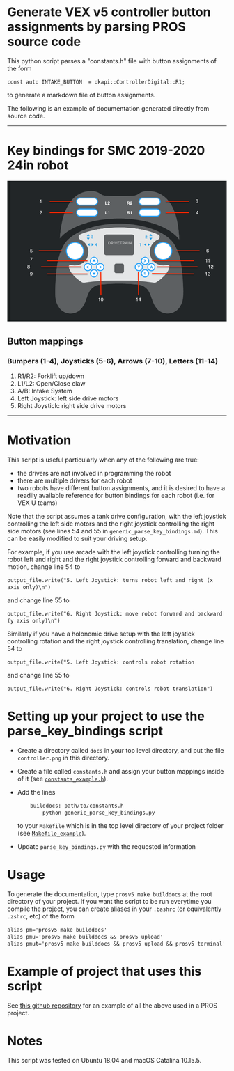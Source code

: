 # Generate VEX v5 controller button assignments by parsing PROS source code

This python script parses a "constants.h" file with button assignments of the form

    const auto INTAKE_BUTTON  = okapi::ControllerDigital::R1;

to generate a markdown file of button assignments.

The following is an example of documentation generated directly from source code.

---

# Key bindings for SMC 2019-2020 24in robot

![Controller](https://raw.githubusercontent.com/smcrobotics/competition_bot_15_inch/master/docs/controller.png)

## Button mappings

### Bumpers (1-4), Joysticks (5-6), Arrows (7-10), Letters (11-14)

1. R1/R2: Forklift up/down
2. L1/L2: Open/Close claw
3. A/B: Intake System
4. Left Joystick: left side drive motors
5. Right Joystick: right side drive motors

---

# Motivation

This script is useful particularly when any of the following are true:

- the drivers are not involved in programming the robot
- there are multiple drivers for each robot
- two robots have different button assignments, and it is desired to have a readily available reference for button bindings for each robot (i.e. for VEX U teams)

Note that the script assumes a tank drive configuration, with the left joystick controlling the left side motors and the right joystick controlling the right side motors (see lines 54 and 55 in `generic_parse_key_bindings.md`). This can be easily modified to suit your driving setup.

For example, if you use arcade with the left joystick controlling turning the robot left and right and the right joystick controlling forward and backward motion, change line 54 to

    output_file.write("5. Left Joystick: turns robot left and right (x axis only)\n")

and change line 55 to

    output_file.write("6. Right Joystick: move robot forward and backward (y axis only)\n")

Similarly if you have a holonomic drive setup with the left joystick controlling rotation and the right joystick controlling translation, change line 54 to

    output_file.write("5. Left Joystick: controls robot rotation

and change line 55 to

    output_file.write("6. Right Joystick: controls robot translation")

# Setting up your project to use the parse_key_bindings script

- Create a directory called `docs` in your top level directory, and put the file `controller.png` in this directory.
- Create a file called `constants.h` and assign your button mappings inside of it (see [`constants_example.h`](https://github.com/nashirj/create-vex-controller-documentation/blob/master/constants_example.h)).
- Add the lines

          builddocs: path/to/constants.h
              python generic_parse_key_bindings.py

  to your `Makefile` which is in the top level directory of your project folder (see [`Makefile_example`](https://github.com/nashirj/create-vex-controller-documentation/blob/master/Makefile_example)).

- Update `parse_key_bindings.py` with the requested information

# Usage

To generate the documentation, type `prosv5 make builddocs` at the root directory of your project. If you want the script to be run everytime you compile the project, you can create aliases in your `.bashrc` (or equivalently `.zshrc`, etc) of the form

    alias pm='prosv5 make builddocs'
    alias pmu='prosv5 make builddocs && prosv5 upload'
    alias pmut='prosv5 make builddocs && prosv5 upload && prosv5 terminal'

# Example of project that uses this script

See [this github repository](https://github.com/smcrobotics/competition_bot_24_inch) for an example of all the above used in a PROS project.

# Notes

This script was tested on Ubuntu 18.04 and macOS Catalina 10.15.5.
